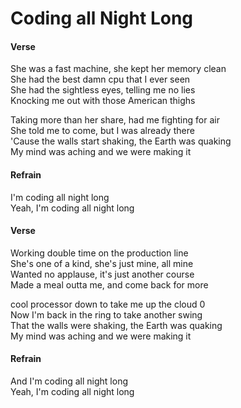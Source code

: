 # Coding all Night Long

#### Verse

She was a fast machine, she kept her memory clean  
She had the best damn cpu that I ever seen  
She had the sightless eyes, telling me no lies  
Knocking me out with those American thighs

Taking more than her share, had me fighting for air  
She told me to come, but I was already there  
'Cause the walls start shaking, the Earth was quaking  
My mind was aching and we were making it

#### Refrain

I'm coding all night long  
Yeah, I'm coding all night long

#### Verse

Working double time on the production line  
She's one of a kind, she's just mine, all mine  
Wanted no applause, it's just another course  
Made a meal outta me, and come back for more

cool processor down to take me up the cloud 0  
Now I'm back in the ring to take another swing  
That the walls were shaking, the Earth was quaking  
My mind was aching and we were making it

#### Refrain

And I'm coding all night long  
Yeah, I'm coding all night long
